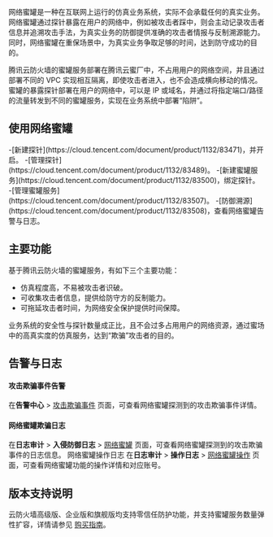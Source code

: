 网络蜜罐是一种在互联网上运行的仿真业务系统，实际不会承载任何的真实业务。网络蜜罐通过探针暴露在用户的网络中，例如被攻击者踩中，则会主动记录攻击者信息并追溯攻击手法，为真实业务的防御提供准确的攻击者情报与反制溯源能力。同时，网络蜜罐在重保场景中，为真实业务争取足够的时间，达到防守成功的目的。

腾讯云防火墙的蜜罐服务部署在腾讯云蜜厂中，不占用用户的网络空间，并且通过部署不同的 VPC 实现相互隔离，即使攻击者进入，也不会造成横向移动的情况。蜜罐的暴露探针部署在用户的网络中，可以是 IP 或域名，并通过将指定端口/路径的流量转发到不同的蜜罐服务，实现在业务系统中部署“陷阱”。


## 使用网络蜜罐
<dx-steps>
-[新建探针](https://cloud.tencent.com/document/product/1132/83471)，并开启。
-[管理探针](https://cloud.tencent.com/document/product/1132/83489)。
-[新建蜜罐服务](https://cloud.tencent.com/document/product/1132/83500)，绑定探针。
-[管理蜜罐服务](https://cloud.tencent.com/document/product/1132/83507)。
-[防御溯源](https://cloud.tencent.com/document/product/1132/83508)，查看网络蜜罐告警与日志。
</dx-steps>


## 主要功能
基于腾讯云防火墙的蜜罐服务，有如下三个主要功能：
- 仿真程度高，不易被攻击者识破。
- 可收集攻击者信息，提供给防守方的反制能力。
-  可拖延攻击者时间，为网络安全保护提供时间保障。

业务系统的安全性与探针数量成正比，且不会过多占用用户的网络资源，通过蜜场中的高真实度的仿真服务，达到“欺骗”攻击者的目的。


## 告警与日志
#### 攻击欺骗事件告警
在**告警中心** > [攻击欺骗事件]( https://console.cloud.tencent.com/cfw/warncenter/deception) 页面，可查看网络蜜罐探测到的攻击欺骗事件详情。
#### 网络蜜罐欺骗日志
在**日志审计** > **入侵防御日志** > [网络蜜罐](https://console.cloud.tencent.com/cfw/ipslog) 页面，可查看网络蜜罐探测到的攻击欺骗事件的日志信息。
网络蜜罐操作日志
在**日志审计** > **操作日志** > [网络蜜罐操作](https://console.cloud.tencent.com/cfw/operatelog/honeypot) 页面，可查看网络蜜罐功能的操作详情和对应账号。


## 版本支持说明
云防火墙高级版、企业版和旗舰版均支持零信任防护功能，并支持蜜罐服务数量弹性扩容，详情请参见 [购买指南](https://cloud.tencent.com/document/product/1132/38049)。


